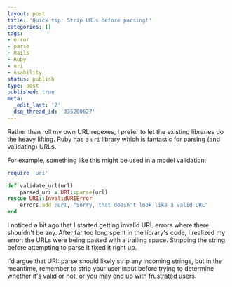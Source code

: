 ```yaml
---
layout: post
title: 'Quick tip: Strip URLs before parsing!'
categories: []
tags:
- error
- parse
- Rails
- Ruby
- uri
- usability
status: publish
type: post
published: true
meta:
  _edit_last: '2'
  dsq_thread_id: '335200627'
---
```

Rather than roll my own URL regexes, I prefer to let the existing libraries do the heavy lifting. Ruby has a `uri` library which is fantastic for parsing (and validating) URLs.

For example, something like this might be used in a model validation:

~~~ruby
require 'uri'

def validate_url(url)
	parsed_uri = URI::parse(url)
rescue URI::InvalidURIError
	errors.add :url, "Sorry, that doesn't look like a valid URL"
end
~~~

I noticed a bit ago that I started getting invalid URL errors where there shouldn't be any. After far too long spent in the library's code, I realized my error: the URLs were being pasted with a trailing space. Stripping the string before attempting to parse it fixed it right up.

I'd argue that URI::parse should likely strip any incoming strings, but in the meantime, remember to strip your user input before trying to determine whether it's valid or not, or you may end up with frustrated users.
